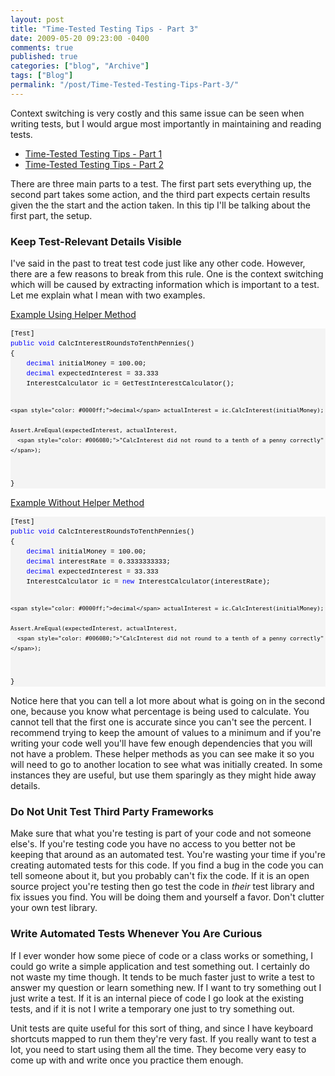 ```yaml
---
layout: post
title: "Time-Tested Testing Tips - Part 3"
date: 2009-05-20 09:23:00 -0400
comments: true
published: true
categories: ["blog", "Archive"]
tags: ["Blog"]
permalink: "/post/Time-Tested-Testing-Tips-Part-3/"
---
```

<!-- more -->



<p>Context switching is very costly and this same issue can be seen when writing tests, but I would argue most importantly in maintaining and reading tests.</p>
<ul>
<li><a href="/post/2009/05/19/Time-Tested-Testing-Tips-Part-1.aspx" target="_blank">Time-Tested Testing Tips - Part 1</a></li>
<li><a href="/post/2009/05/19/Time-Tested-Testing-Tips-Part-2.aspx" target="_blank">Time-Tested Testing Tips - Part 2</a></li>
</ul>
<p>There are three main parts to a test. The first part sets everything up, the second part takes some action, and the third part expects certain results given the the start and the action taken. In this tip I'll be talking about the first part, the setup.</p>
<h3>Keep Test-Relevant Details Visible</h3>
<p>I've said in the past to treat test code just like any other code. However, there are a few reasons to break from this rule. One is the context switching which will be caused by extracting information which is important to a test. Let me explain what I mean with two examples.</p>
<p><span style="text-decoration: underline;">Example Using Helper Method</span></p>
<div>
<pre style="border-style: none; margin: 0em; padding: 0px; overflow: visible; line-height: 12pt; background-color: #f4f4f4; width: 100%; font-family: consolas,'Courier New',courier,monospace; color: black; font-size: 8pt;">[Test]
<span style="color: #0000ff;">public</span> <span style="color: #0000ff;">void</span> CalcInterestRoundsToTenthPennies()
{
    <span style="color: #0000ff;">decimal</span> initialMoney = 100.00;
    <span style="color: #0000ff;">decimal</span> expectedInterest = 33.333
    InterestCalculator ic = GetTestInterestCalculator();
    
    <span style="color: #0000ff;">decimal</span> actualInterest = ic.CalcInterest(initialMoney);
    
    Assert.AreEqual(expectedInterest, actualInterest, 
      <span style="color: #006080;">"CalcInterest did not round to a tenth of a penny correctly"</span>);
}</pre>
</div>
<p><span style="text-decoration: underline;">Example Without Helper Method</span></p>
<div>
<pre style="border-style: none; margin: 0em; padding: 0px; overflow: visible; line-height: 12pt; background-color: #f4f4f4; width: 100%; font-family: consolas,'Courier New',courier,monospace; color: black; font-size: 8pt;">[Test]
<span style="color: #0000ff;">public</span> <span style="color: #0000ff;">void</span> CalcInterestRoundsToTenthPennies()
{
    <span style="color: #0000ff;">decimal</span> initialMoney = 100.00;
    <span style="color: #0000ff;">decimal</span> interestRate = 0.3333333333;
    <span style="color: #0000ff;">decimal</span> expectedInterest = 33.333
    InterestCalculator ic = <span style="color: #0000ff;">new</span> InterestCalculator(interestRate);
    
    <span style="color: #0000ff;">decimal</span> actualInterest = ic.CalcInterest(initialMoney);
    
    Assert.AreEqual(expectedInterest, actualInterest, 
      <span style="color: #006080;">"CalcInterest did not round to a tenth of a penny correctly"</span>);
}</pre>
</div>
<p>Notice here that you can tell a lot more about what is going on in the second one, because you know what percentage is being used to calculate. You cannot tell that the first one is accurate since you can't see the percent. I recommend trying to keep the amount of values to a minimum and if you're writing your code well you'll have few enough dependencies that you will not have a problem. These helper methods as you can see make it so you will need to go to another location to see what was initially created. In some instances they are useful, but use them sparingly as they might hide away details.</p>
<h3>Do Not Unit Test Third Party Frameworks</h3>
<p>Make sure that what you're testing is part of your code and not someone else's. If you're testing code you have no access to you better not be keeping that around as an automated test. You're wasting your time if you're creating automated tests for this code. If you find a bug in the code you can tell someone about it, but you probably can't fix the code. If it is an open source project you're testing then go test the code in <em>their</em> test library and fix issues you find. You will be doing them and yourself a favor. Don't clutter your own test library.</p>
<h3>Write Automated Tests Whenever You Are Curious</h3>
<p>If I ever wonder how some piece of code or a class works or something, I could go write a simple application and test something out. I certainly do not waste my time though. It tends to be much faster just to write a test to answer my question or learn something new. If I want to try something out I just write a test. If it is an internal piece of code I go look at the existing tests, and if it is not I write a temporary one just to try something out.</p>
<p>Unit tests are quite useful for this sort of thing, and since I have keyboard shortcuts mapped to run them they're very fast. If you really want to test a lot, you need to start using them all the time. They become very easy to come up with and write once you practice them enough.</p>

